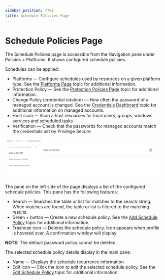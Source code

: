 ```yaml
---
sidebar_position: 7768
title: Schedule Policies Page
---
```


# Schedule Policies Page

The Schedule Policies page is accessible from the Navigation pane under Policies > Platforms. It shows configured schedule policies.

Schedules can be applied:

* Platforms — Configure schedules used by resources on a given platform type. See the [Platforms Page](Platforms/Overview "Platforms Page") topic for additional information.
* Protection Policy — See the [Protection Policies Page](ProtectionPolicies "Protection Policies Page") topic for additional information.
* Change Policy (credential rotation) — How often the password of a managed account is changed. See the [Credentials Dashboard](../../Dashboard/Credentials#_Activities_Tab_1 "Jump to the Credentials Dashboard section") topic for additional information on managed accounts.
* Host scan — Scan a host resources for local users, groups, windows services and scheduled tasks
* Verification — Check that the passwords for managed accounts match the credentials set by Privilege Secure

![Schedule Policies Page](../../../../../../../../static/images/PrivilegeSecure_4.2/Content/Resources/Images/PrivilegeSecure/AccessManagement/Admin/Policy/SchedulePolicies/Page.png "Schedule Policies Page")

The pane on the left side of the page displays a list of the configured schedule policies. This pane has the following features:

* Search — Searches the table or list for matches to the search string. When matches are found, the table or list is filtered to the matching results.
* Green + button — Create a new schedule policy. See the [Add Schedule Policy](../Add/SchedulePolicy "Add Schedule Policy") topic for additional information.
* Trashcan icon — Deletes the schedule policy. Icon appears when profile is hovered over. A confirmation window will display.

**NOTE:** The default password policy cannot be deleted.

The selected schedule policy details display in the main pane:

* Name — Displays the schedule recurrence information
* Edit icon — Click the icon to edit the selected schedule policy. See the [Edit Schedule Policy](../Edit/SchedulePolicy "Edit Schedule Policy") topic for additional information.